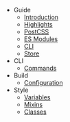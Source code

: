 - Guide
    - [Introduction](/docs/guide/introduction)
    - [Highlights](/docs/guide/highlights)
    - [PostCSS](/docs/guide/postcss)
    - [ES Modules](/docs/guide/esmodules)
    - [CLI](/docs/guide/cli)
    - [Store](/docs/guide/store)
- CLI
    - [Commands](/docs/cli/commands)
- Build
    - [Configuration](/docs/build/configuration)
- Style
    - [Variables](/docs/style/variables)
    - [Mixins](/docs/style/mixins)
    - [Classes](/docs/style/classes)
